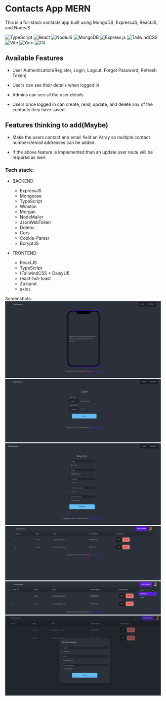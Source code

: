 # Contacts App MERN

This is a full stack contacts app built using MongoDB, ExpressJS, ReactJS, and NodeJS

![TypeScript](https://img.shields.io/badge/typescript-%23007ACC.svg?style=for-the-badge&logo=typescript&logoColor=white)
![React](https://img.shields.io/badge/react-%2320232a.svg?style=for-the-badge&logo=react&logoColor=%2361DAFB)
![NodeJS](https://img.shields.io/badge/node.js-6DA55F?style=for-the-badge&logo=node.js&logoColor=white)
![MongoDB](https://img.shields.io/badge/MongoDB-%234ea94b.svg?style=for-the-badge&logo=mongodb&logoColor=white)
![Express.js](https://img.shields.io/badge/express.js-%23404d59.svg?style=for-the-badge&logo=express&logoColor=%2361DAFB)
![TailwindCSS](https://img.shields.io/badge/tailwindcss-%2338B2AC.svg?style=for-the-badge&logo=tailwind-css&logoColor=white)
![Vite](https://img.shields.io/badge/vite-%23646CFF.svg?style=for-the-badge&logo=vite&logoColor=white)
![Yarn](https://img.shields.io/badge/yarn-%232C8EBB.svg?style=for-the-badge&logo=yarn&logoColor=white)
![Git](https://img.shields.io/badge/git-%23F05033.svg?style=for-the-badge&logo=git&logoColor=white)

## Available Features

- User Authentication(Register, Login, Logout, Forgot Password, Refresh Token)

- Users can see their details when logged in

- Admins can see all the user details

- Users once logged in can create, read, update, and delete any of the contacts they have saved.

## Features thinking to add(Maybe)

- Make the users contact and email field an Array so multiple contact numbers/email addresses can be added.

- If the above feature is implemented then an update user route will be required as well.

### Tech stack:

- BACKEND:

  - ExpressJS
  - Mongoose
  - TypeScript
  - Winston
  - Morgan
  - NodeMailer
  - JsonWebToken
  - Dotenv
  - Cors
  - Cookie-Parser
  - BcryptJS

- FRONTEND:

  - ReactJS
  - TypeScript
  - (TailwindCSS + DaisyUI)
  - react-hot-toast
  - Zustand
  - axios

Screenshots:
![HOME](./screenshots/contacts_home.png)
![LOGIN](./screenshots/contacts_login.png)
![REGISTER](./screenshots/contacts_register.png)
![DASHBOARD](./screenshots/contacts_dashboard.png)
![NAVBAR](./screenshots/contacts_navbar.png)
![CREATE_CONTACT](./screenshots/create_contact.png)
